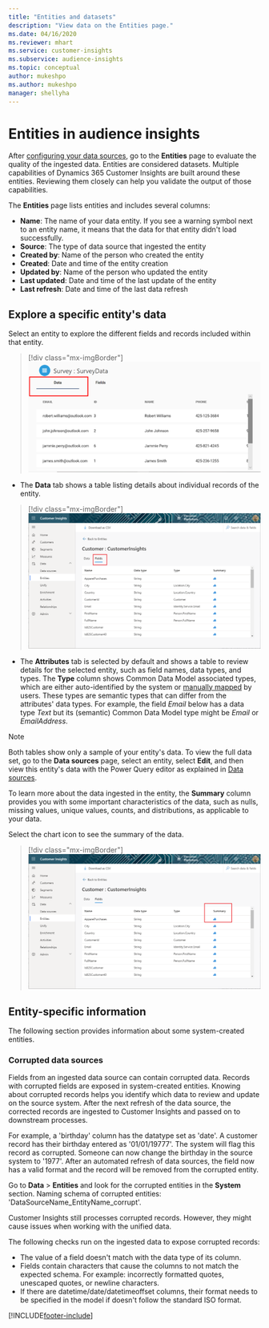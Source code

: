 ```yaml
---
title: "Entities and datasets"
description: "View data on the Entities page."
ms.date: 04/16/2020
ms.reviewer: mhart
ms.service: customer-insights
ms.subservice: audience-insights
ms.topic: conceptual
author: mukeshpo
ms.author: mukeshpo
manager: shellyha
---
```


# Entities in audience insights

After [configuring your data sources](data-sources.md), go to the **Entities** page to evaluate the quality of the ingested data. Entities are considered datasets. Multiple capabilities of Dynamics 365 Customer Insights are built around these entities. Reviewing them closely can help you validate the output of those capabilities.

The **Entities** page lists entities and includes several columns:

- **Name**: The name of your data entity. If you see a warning symbol next to an entity name, it means that the data for that entity didn't load successfully.
- **Source**: The type of data source that ingested the entity
- **Created by**: Name of the person who created the entity
- **Created**: Date and time of the entity creation
- **Updated by**: Name of the person who updated the entity
- **Last updated**: Date and time of the last update of the entity
- **Last refresh**: Date and time of the last data refresh

## Explore a specific entity's data

Select an entity to explore the different fields and records included within that entity.

> [!div class="mx-imgBorder"]
> ![Select an entity.](media/data-manager-entities-data.png "Select an entity")

- The **Data** tab shows a table listing details about individual records of the entity.

> [!div class="mx-imgBorder"]
> ![Fields table.](media/data-manager-entities-fields.PNG "Fields table")

- The **Attributes** tab is selected by default and shows a table to review details for the selected entity, such as field names, data types, and types. The **Type** column shows Common Data Model associated types, which are either auto-identified by the system or [manually mapped](map-entities.md) by users. These types are semantic types that can differ from the attributes' data types. For example, the field *Email* below has a data type *Text* but its (semantic) Common Data Model type might be *Email* or *EmailAddress*.

> [!NOTE]
> Both tables show only a sample of your entity's data. To view the full data set, go to the **Data sources** page, select an entity, select **Edit**, and then view this entity's data with the Power Query editor as explained in [Data sources](data-sources.md).

To learn more about the data ingested in the entity, the **Summary** column provides you with some important characteristics of the data, such as nulls, missing values, unique values, counts, and distributions, as applicable to your data.

Select the chart icon to see the summary of the data.

> [!div class="mx-imgBorder"]
> ![Summary symbol.](media/data-manager-entities-summary.png "Data summary table")

## Entity-specific information

The following section provides information about some system-created entities.

### Corrupted data sources

Fields from an ingested data source can contain corrupted data. Records with corrupted fields are exposed in system-created entities. Knowing about corrupted records helps you identify which data to review and update on the source system. After the next refresh of the data source, the corrected records are ingested to Customer Insights and passed on to downstream processes. 

For example, a 'birthday' column has the datatype set as 'date'. A customer record has their birthday entered as '01/01/19777'. The system will flag this record as corrupted. Someone can now change the birthday in the source system to '1977'. After an automated refresh of data sources, the field now has a valid format and the record will be removed from the corrupted entity. 

Go to **Data** > **Entities** and look for the corrupted entities in the **System** section. Naming schema of corrupted entities: 'DataSourceName_EntityName_corrupt'.

Customer Insights still processes corrupted records. However, they might cause issues when working with the unified data.

The following checks run on the ingested data to expose corrupted records: 

- The value of a field doesn't match with the data type of its column.
- Fields contain characters that cause the columns to not match the expected schema. For example: incorrectly formatted quotes, unescaped quotes, or newline characters.
- If there are datetime/date/datetimeoffset columns, their format needs to be specified in the model if doesn't follow the standard ISO format.



[!INCLUDE[footer-include](../includes/footer-banner.md)]

